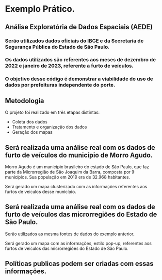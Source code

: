 # Exemplo Prático.

## Análise Exploratória de Dados Espaciais (AEDE)

### Serão utilizados dados oficiais do IBGE e da Secretaria de Segurança Pública do Estado de São Paulo.

### Os dados utilizados são referentes aos meses de dezembro de 2022 e janeiro de 2023, referente a furto de veículos.

### O objetivo desse código é demonstrar a viabilidade do uso de dados por prefeituras independente do porte.

## Metodologia

O projeto foi realizado em três etapas distintas: 

- Coleta dos dados
- Tratamento e organização dos dados
- Geração dos mapas

## Será realizada uma análise real com os dados de furto de veículos do município de Morro Agudo.

Morro Agudo é um município brasileiro do estado de São Paulo, que faz parte da Microrregião de São Joaquim da Barra, composta por 9 municípios. Sua população em 2019 era de 32.968 habitantes.

Será gerado um mapa clusterizado com as informações referentes aos furtos de veículos desse município.

## Será realizada uma análise real com os dados de furto de veículos das microrregiões do Estado de São Paulo.

Serão utilizados as mesma fontes de dados do exemplo anterior. 

Será gerado um mapa com as informações, estilo pop-up, referentes aos furtos de veículos das microrregiões do Estado de São Paulo.

## Políticas publicas podem ser criadas com essas informações.


